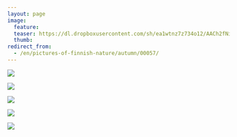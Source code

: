 ```yaml
---
layout: page
image:
  feature:
  teaser: https://dl.dropboxusercontent.com/sh/ea1wtnz7z734o12/AACh2fNi4qItrybExhbH1P8_a/luontokuvat/syksy/DSC48470-245px.jpg
  thumb:
redirect_from:
  - /en/pictures-of-finnish-nature/autumn/00057/
---
```


[![](https://dl.dropboxusercontent.com/sh/ea1wtnz7z734o12/AAAYDIXhc8z0Tp9z3q8Tlx0Qa/luontokuvat/syksy/DSC48437-800px.jpg)](https://dl.dropboxusercontent.com/sh/ea1wtnz7z734o12/AABdE1b0L3h0FW0UxYI_j0FTa/luontokuvat/syksy/DSC48437.jpg)

[![](https://dl.dropboxusercontent.com/sh/ea1wtnz7z734o12/AABz_FEIQZS16jY0wrNpjB9sa/luontokuvat/syksy/DSC48451-800px.jpg)](https://dl.dropboxusercontent.com/sh/ea1wtnz7z734o12/AABs3RsCSrSu31j4vVitqQ5ja/luontokuvat/syksy/DSC48451.jpg)

[![](https://dl.dropboxusercontent.com/sh/ea1wtnz7z734o12/AAA9PnHkCnF2Ye3PycRT3Q16a/luontokuvat/syksy/DSC48470-800px.jpg)](https://dl.dropboxusercontent.com/sh/ea1wtnz7z734o12/AABtLdntaMC8_CCkA-buvWvRa/luontokuvat/syksy/DSC48470.jpg)

[![](https://dl.dropboxusercontent.com/sh/ea1wtnz7z734o12/AAA8KbhiIdIMlUVq0MdGghQ0a/luontokuvat/syksy/DSC48475-800px.jpg)](https://dl.dropboxusercontent.com/sh/ea1wtnz7z734o12/AADLx5AmpTrLaNSQGQQBeP9Na/luontokuvat/syksy/DSC48475.jpg)

[![](https://dl.dropboxusercontent.com/sh/ea1wtnz7z734o12/AACQYNyd75PfSSqH1u46V8D8a/luontokuvat/syksy/DSC48478-800px.jpg)](https://dl.dropboxusercontent.com/sh/ea1wtnz7z734o12/AAD1xoZUCZii1pf9NtgJCWAoa/luontokuvat/syksy/DSC48478.jpg)
